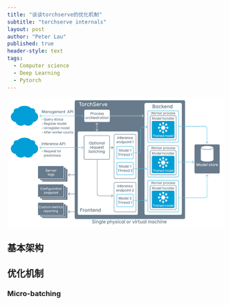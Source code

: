 ```yaml
---
title: "谈谈torchserve的优化机制"
subtitle: "torchserve internals"
layout: post
author: "Peter Lau"
published: true
header-style: text
tags:
  - Computer science
  - Deep Learning
  - Pytorch
---
```



<div>
  <img class="torchserve" src="/img/torchserve/torchserve.jpg" width="500" height="300" alt="torchserve Architecture">
</div>


## 基本架构


## 优化机制


### Micro-batching